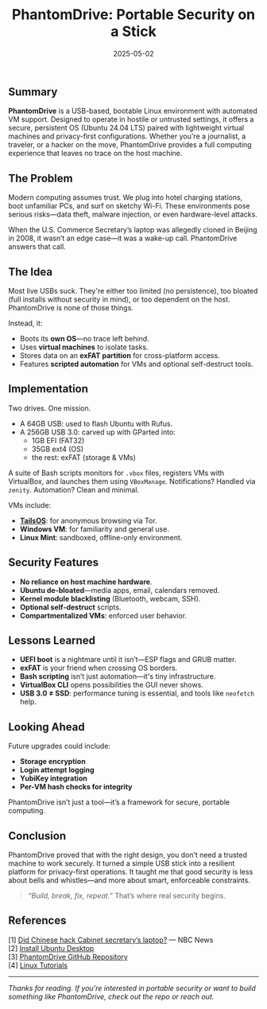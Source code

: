﻿---
layout: post
title: "PhantomDrive: Portable Security on a Stick"
date: 2025-05-02
categories: [projects, security]
tags: [linux, usb, virtualization, bash, forensics, ubuntu]
---

## Summary

**PhantomDrive** is a USB-based, bootable Linux environment with automated VM support. Designed to operate in hostile or untrusted settings, it offers a secure, persistent OS (Ubuntu 24.04 LTS) paired with lightweight virtual machines and privacy-first configurations. Whether you're a journalist, a traveler, or a hacker on the move, PhantomDrive provides a full computing experience that leaves no trace on the host machine.

## The Problem

Modern computing assumes trust. We plug into hotel charging stations, boot unfamiliar PCs, and surf on sketchy Wi-Fi. These environments pose serious risks—data theft, malware injection, or even hardware-level attacks.

When the U.S. Commerce Secretary’s laptop was allegedly cloned in Beijing in 2008, it wasn’t an edge case—it was a wake-up call. PhantomDrive answers that call.

## The Idea

Most live USBs suck. They're either too limited (no persistence), too bloated (full installs without security in mind), or too dependent on the host. PhantomDrive is none of those things.

Instead, it:

- Boots its **own OS**—no trace left behind.
- Uses **virtual machines** to isolate tasks.
- Stores data on an **exFAT partition** for cross-platform access.
- Features **scripted automation** for VMs and optional self-destruct tools.

## Implementation

Two drives. One mission.

- A 64GB USB: used to flash Ubuntu with Rufus.
- A 256GB USB 3.0: carved up with GParted into:
  - 1GB EFI (FAT32)
  - 35GB ext4 (OS)
  - the rest: exFAT (storage & VMs)

A suite of Bash scripts monitors for `.vbox` files, registers VMs with VirtualBox, and launches them using `VBoxManage`. Notifications? Handled via `zenity`. Automation? Clean and minimal.

VMs include:
- [**TailsOS**](https://tails.net/): for anonymous browsing via Tor.
- **Windows VM**: for familiarity and general use.
- **Linux Mint**: sandboxed, offline-only environment.

## Security Features

- **No reliance on host machine hardware**.
- **Ubuntu de-bloated**—media apps, email, calendars removed.
- **Kernel module blacklisting** (Bluetooth, webcam, SSH).
- **Optional self-destruct** scripts.
- **Compartmentalized VMs**: enforced user behavior.

## Lessons Learned

- **UEFI boot** is a nightmare until it isn’t—ESP flags and GRUB matter.
- **exFAT** is your friend when crossing OS borders.
- **Bash scripting** isn’t just automation—it's tiny infrastructure.
- **VirtualBox CLI** opens possibilities the GUI never shows.
- **USB 3.0 ≠ SSD**: performance tuning is essential, and tools like `neofetch` help.

## Looking Ahead

Future upgrades could include:

- **Storage encryption**
- **Login attempt logging**
- **YubiKey integration**
- **Per-VM hash checks for integrity**

PhantomDrive isn’t just a tool—it’s a framework for secure, portable computing.

## Conclusion

PhantomDrive proved that with the right design, you don’t need a trusted machine to work securely. It turned a simple USB stick into a resilient platform for privacy-first operations. It taught me that good security is less about bells and whistles—and more about smart, enforceable constraints.

> _“Build, break, fix, repeat.”_ That’s where real security begins.

## References

[1] [Did Chinese hack Cabinet secretary’s laptop?](https://www.nbcnews.com/id/wbna24880526) — NBC News  
[2] [Install Ubuntu Desktop](https://ubuntu.com/tutorials/install-ubuntu-desktop#1-overview)  
[3] [PhantomDrive GitHub Repository](https://github.com/8bitcommit/PhantomDrive)  
[4] [Linux Tutorials](https://linux.org/forums/#linux-tutorials.122)  

---

_Thanks for reading. If you’re interested in portable security or want to build something like PhantomDrive, check out the repo or reach out._
